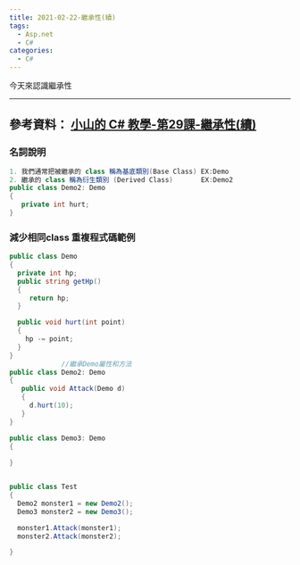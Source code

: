 ```yaml
---
title: 2021-02-22-繼承性(續)
tags:
  - Asp.net
  - C#
categories:
  - C#
---
```

今天來認識繼承性
<!-- more -->
---
參考資料：
[小山的 C# 教學-第29課-繼承性(續)](https://www.youtube.com/watch?v=sRddjKhx9hk&list=PLbXghSoQcLZtWqTA8q1NsByVpINoROHHe&index=31)
---
### 名詞說明
```c#
1. 我們通常把被繼承的 class 稱為基底類別(Base Class) EX:Demo
2. 繼承的 class 稱為衍生類別 (Derived Class)       EX:Demo2
public class Demo2: Demo
{
   private int hurt;
}
```


### 減少相同class 重複程式碼範例
```c#
public class Demo
{
  private int hp;
  public string getHp()
  {
     return hp;
  }

  public void hurt(int point)
  {
    hp -= point;
  }
}
             //繼承Demo屬性和方法
public class Demo2: Demo
{
   public void Attack(Demo d)
   {
     d.hurt(10);
   }
}

public class Demo3: Demo
{
   
}


public class Test
{
  Demo2 monster1 = new Demo2();
  Demo3 monster2 = new Demo3();

  monster1.Attack(monster1);
  monster2.Attack(monster2);

}

```


